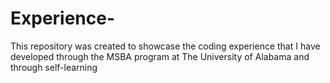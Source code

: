 # Experience-
This repository was created to showcase the coding experience that I have developed through the MSBA program at The University of Alabama and through self-learning
